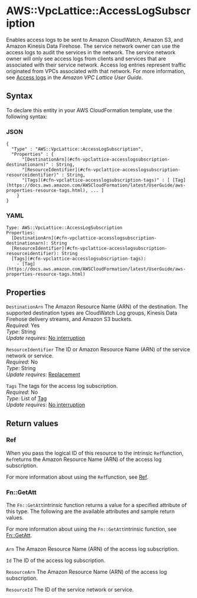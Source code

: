 # AWS::VpcLattice::AccessLogSubscription<a name="aws-resource-vpclattice-accesslogsubscription"></a>

Enables access logs to be sent to Amazon CloudWatch, Amazon S3, and Amazon Kinesis Data Firehose\. The service network owner can use the access logs to audit the services in the network\. The service network owner will only see access logs from clients and services that are associated with their service network\. Access log entries represent traffic originated from VPCs associated with that network\. For more information, see [Access logs](https://docs.aws.amazon.com/vpc-lattice/latest/ug/monitoring-access-logs.html) in the *Amazon VPC Lattice User Guide*\.

## Syntax<a name="aws-resource-vpclattice-accesslogsubscription-syntax"></a>

To declare this entity in your AWS CloudFormation template, use the following syntax:

### JSON<a name="aws-resource-vpclattice-accesslogsubscription-syntax.json"></a>

```
{
  "Type" : "AWS::VpcLattice::AccessLogSubscription",
  "Properties" : {
      "[DestinationArn](#cfn-vpclattice-accesslogsubscription-destinationarn)" : String,
      "[ResourceIdentifier](#cfn-vpclattice-accesslogsubscription-resourceidentifier)" : String,
      "[Tags](#cfn-vpclattice-accesslogsubscription-tags)" : [ [Tag](https://docs.aws.amazon.com/AWSCloudFormation/latest/UserGuide/aws-properties-resource-tags.html), ... ]
    }
}
```

### YAML<a name="aws-resource-vpclattice-accesslogsubscription-syntax.yaml"></a>

```
Type: AWS::VpcLattice::AccessLogSubscription
Properties: 
  [DestinationArn](#cfn-vpclattice-accesslogsubscription-destinationarn): String
  [ResourceIdentifier](#cfn-vpclattice-accesslogsubscription-resourceidentifier): String
  [Tags](#cfn-vpclattice-accesslogsubscription-tags): 
    - [Tag](https://docs.aws.amazon.com/AWSCloudFormation/latest/UserGuide/aws-properties-resource-tags.html)
```

## Properties<a name="aws-resource-vpclattice-accesslogsubscription-properties"></a>

`DestinationArn`  <a name="cfn-vpclattice-accesslogsubscription-destinationarn"></a>
The Amazon Resource Name \(ARN\) of the destination\. The supported destination types are CloudWatch Log groups, Kinesis Data Firehose delivery streams, and Amazon S3 buckets\.  
*Required*: Yes  
*Type*: String  
*Update requires*: [No interruption](https://docs.aws.amazon.com/AWSCloudFormation/latest/UserGuide/using-cfn-updating-stacks-update-behaviors.html#update-no-interrupt)

`ResourceIdentifier`  <a name="cfn-vpclattice-accesslogsubscription-resourceidentifier"></a>
The ID or Amazon Resource Name \(ARN\) of the service network or service\.  
*Required*: No  
*Type*: String  
*Update requires*: [Replacement](https://docs.aws.amazon.com/AWSCloudFormation/latest/UserGuide/using-cfn-updating-stacks-update-behaviors.html#update-replacement)

`Tags`  <a name="cfn-vpclattice-accesslogsubscription-tags"></a>
The tags for the access log subscription\.  
*Required*: No  
*Type*: List of [Tag](https://docs.aws.amazon.com/AWSCloudFormation/latest/UserGuide/aws-properties-resource-tags.html)  
*Update requires*: [No interruption](https://docs.aws.amazon.com/AWSCloudFormation/latest/UserGuide/using-cfn-updating-stacks-update-behaviors.html#update-no-interrupt)

## Return values<a name="aws-resource-vpclattice-accesslogsubscription-return-values"></a>

### Ref<a name="aws-resource-vpclattice-accesslogsubscription-return-values-ref"></a>

When you pass the logical ID of this resource to the intrinsic `Ref`function, `Ref`returns the Amazon Resource Name \(ARN\) of the access log subscription\.

For more information about using the `Ref`function, see [Ref](https://docs.aws.amazon.com/AWSCloudFormation/latest/UserGuide/intrinsic-function-reference-ref.html)\.

### Fn::GetAtt<a name="aws-resource-vpclattice-accesslogsubscription-return-values-fn--getatt"></a>

The `Fn::GetAtt`intrinsic function returns a value for a specified attribute of this type\. The following are the available attributes and sample return values\.

For more information about using the `Fn::GetAtt`intrinsic function, see [Fn::GetAtt](https://docs.aws.amazon.com/AWSCloudFormation/latest/UserGuide/intrinsic-function-reference-getatt.html)\.

#### <a name="aws-resource-vpclattice-accesslogsubscription-return-values-fn--getatt-fn--getatt"></a>

`Arn`  <a name="Arn-fn::getatt"></a>
The Amazon Resource Name \(ARN\) of the access log subscription\.

`Id`  <a name="Id-fn::getatt"></a>
The ID of the access log subscription\.

`ResourceArn`  <a name="ResourceArn-fn::getatt"></a>
The Amazon Resource Name \(ARN\) of the access log subscription\.

`ResourceId`  <a name="ResourceId-fn::getatt"></a>
The ID of the service network or service\.